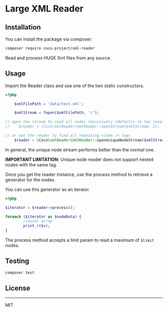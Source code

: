# Large XML Reader

#####    

## Installation

You can install the package via composer:

```bash
composer require coco-project/xml-reader
```

Read and process HUGE Xml files from any source.

## Usage

Import the Reader class and use one of the two static constructors.

```php
<?php

    $xmlFilePath = 'data/test.xml';

    $xmlStream = fopen($xmlFilePath, 'r');

// open the stream to read all nodes recursively (defaults to two levels)
//    $reader = \Coco\xmlReader\XmlReader::openStream($xmlStream, 2);

// or set the reader to find all repeating <item /> tags
    $reader = \Coco\xmlReader\XmlReader::openUniqueNodeStream($xmlStream, 'item');

```

In general, the unique node stream performs better than the normal one.

**IMPORTANT LIMITATION**: Unique node reader does not support nested nodes with the same tag.

Once you get the reader instance, use the process method to retrieve a generator for the nodes.

You can use this generator as an iterator.

```php
<?php

$iterator = $reader->process();

foreach ($iterator as $nodeData) {
        //assoc array
        print_r($v);
}
```

The process method accepts a limit param to read a maximum of `$limit` nodes.

## Testing

``` bash
composer test
```

## License

---

MIT
